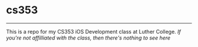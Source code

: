 # cs353
---
This is a repo for my CS353 iOS Development class at Luther College.
_If you're not affilliated with the class, then there's nothing to see here_
